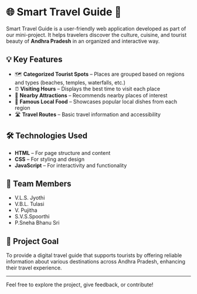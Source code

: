 # 🌐 Smart Travel Guide 🧳

Smart Travel Guide is a user-friendly web application developed as part of our mini-project. It helps travelers discover the culture, cuisine, and tourist beauty of **Andhra Pradesh** in an organized and interactive way.

## 💡 Key Features

- 🗺️ **Categorized Tourist Spots** – Places are grouped based on regions and types (beaches, temples, waterfalls, etc.)
- ⏰ **Visiting Hours** – Displays the best time to visit each place
- 🧭 **Nearby Attractions** – Recommends nearby places of interest
- 🍛 **Famous Local Food** – Showcases popular local dishes from each region
- 🛣️ **Travel Routes** – Basic travel information and accessibility

## 🛠️ Technologies Used

- **HTML** – For page structure and content
- **CSS** – For styling and design
- **JavaScript** – For interactivity and functionality

## 👥 Team Members

- V.L.S. Jyothi  
- V.B.L. Tulasi
- V. Pujitha
- S.V.S.Spoorthi
- P.Sneha Bhanu Sri

## 🚀 Project Goal

To provide a digital travel guide that supports tourists by offering reliable information about various destinations across Andhra Pradesh, enhancing their travel experience.

---

Feel free to explore the project, give feedback, or contribute!
